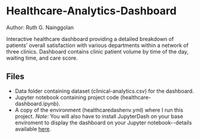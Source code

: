 # Healthcare-Analytics-Dashboard

Author: Ruth G. Nainggolan

Interactive healthcare dashboard providing a detailed breakdown of patients’ overall satisfaction with various departments within a network of three clinics. Dashboard contains clinic patient volume by time of the day, waiting time, and care score.

Files
-----

* Data folder containing dataset (clinical-analytics.csv) for the dashboard.
* Jupyter notebook containing project code (healthcare-dashboard.ipynb).
* A copy of the environment (healthcaredashenv.yml) where I run this project. *Note*: You will also have to install JupyterDash on your base enviroment to display the dashboard on your Jupyter notebook--details available [here](https://medium.com/plotly/introducing-jupyterdash-811f1f57c02e).
